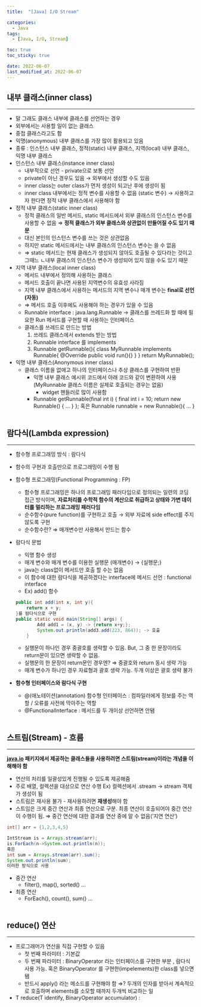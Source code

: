 ```yaml
---
title:  "[Java] I/O Stream" 

categories:
  - Java
tags:
  - [Java, I/O, Stream]

toc: true
toc_sticky: true

date: 2022-06-07
last_modified_at: 2022-06-07
---
```


## 내부 클래스(inner class)

---

-   말 그래도 클래스 내부에 클래스를 선언하는 경우
-   외부에서는 사용할 일이 없는 클래스
-   중첩 클래스라고도 함
-   익명(anonymous) 내부 클래스를 가장 많이 활용되고 있음
-   종류 : 인스턴스 내부 클래스, 정적(static) 내부 클래스, 지역(local) 내부 클래스, 익명 내부 클래스
-   인스턴스 내부 클래스(instance inner class)
    -   내부적으로 선언 - private으로 보통 선언
    -   private이 아닌 경우도 있음 → 외부에서 생성할 수도 있음
    -   inner class는 outer class가 먼저 생성이 되고난 후에 생성이 됨
    -   inner class 내부에서는 정적 변수를 사용할 수 없음 (static 변수) → 사용하고자 한다면 정적 내부 클래스에서 사용해야 함
-   정적 내부 클래스(static inner class)
    -   정적 클래스의 일반 메서드, static 메서드에서 외부 클래스의 인스턴스 변수를 사용할 수 없음 ⇒ **정적 클래스가 외부 클래스와 상관없이 만들어질 수도 있기 때문**
    -   대신 본인의 인스턴스 변수를 쓰는 것은 상관없음
    -   하지만 static 메서드에서는 내부 클래스의 인스턴스 변수는 쓸 수 없음
    -   ⇒ static 메서드는 현재 클래스가 생성되지 않아도 호출될 수 있다라는 것이고 그때느 ㄴ내부 클래스의 인스턴스 변수가 생성되어 있지 않을 수도 있기 때문
-   지역 내부 클래스(local inner class)
    -   메서드 내부에서 정의해 사용하는 클래스
    -   메서드 호출이 끝나면 사용된 지역변수의 유효성 사라짐
    -   지역 내부 클래스에서 사용하는 메서드의 지역 변수나 매개 변수는 **final로 선언(자동)**
    -   ⇒ 메서드 호출 이후에도 사용해야 하는 경우가 있을 수 있음
    -   Runnable interface : java.lang.Runnable → 클래스를 쓰레드화 할 때에 필요한 Run 메서드를 구현할 때 사용하는 인터페이스
    -   클래스를 쓰레드로 만드는 방법
        1.  쓰레드 클래스에서 extends 받는 방법
        2.  Runnable interface 를 implements
        3.  Runnable getRunnable(){ class MyRunnable implements Runnable{ @Override public void run(){} } } return MyRunnable();
-   익명 내부 클래스(Anonymous inner class)
    -   클래스 이름을 없애고 하나의 인터페이스나 추상 클래스를 구현하여 반환
        -   익명 내부 클래스 예시위 코드에서 아래 코드와 같이 변환하여 사용 (MyRunnable 클래스 이름은 실제로 호출되는 경우는 없음)
            -   widget 핸들러로 많이 사용함
        -   Runnable getRunnable(final int i) { final int i = 10; return new Runnable() { ... } }; 혹은 Runnable runnable = new Runnable(){ ... }
<br><br>
## 람다식(Lambda expression)

---

-   함수형 프로그래밍 방식 : 람다식
-   함수의 구현과 호출만으로 프로그래밍이 수행 됨
-   함수형 프로그래밍(Functional Programming : FP)
    -   함수형 프로그래밍은 하나의 프로그래밍 패러다임으로 정의되는 일련의 코딩 접근 방식이며, **자료처리를 수학적 함수의 계산으로 취급하고 상태와 가변 데이터를 멀리하는 프로그래밍 패러다임**
    -   순수함수(pure function)를 구현하고 호출 → 외부 자료에 side effect를 주지 않도록 구현
    -   순수함수란? ⇒ 매개변수만 사용해서 만드는 함수
-   람다식 문법
    
    -   익명 함수 생성
    -   매개 변수와 매개 변수를 이용한 실행문 (매개변수) → {실행문;}
    -   java는 class없이 메서드만 호출 할 수는 없음
    -   이 함수에 대한 람다식을 제공하겠다는 interface에 메서드 선언 : functional interface
    -   Ex) add() 함수
    
    ```java
    public int add(int x, int y){
    	return x + y;
    }를 람다식으로 구현
    public static void main(String[] args) {
    		Add add1 = (x, y) -> {return x+y;};
    		System.out.println(add3.add(223, 864)); -> 호출 
    	}
    ```
    
    -   실행문이 하나인 경우 중괄호를 생략할 수 있음. But, 그 중 한 문장이라도 return문이 있으면 생략할 수 없음.
    -   실행문의 한 문장이 return문인 경우엔? ⇒ 중괄호와 return 동시 생략 가능
    -   매개 변수가 하나인 경우 자료형과 괄호 생략 가능. 두개 이상은 괄호 생략 불가
-   **함수형 인터페이스와 람다식 구현**
    -   @(애노테이션(annotation) 함수형 인터페이스 : 컴파일러에게 정보를 주는 역할 / 오류를 사전에 막아주는 역할
    -   @FunctionalInterface : 메서드를 두 개이상 선언하면 안됌
<br><br>

## 스트림(Stream) - 흐름

---

**[java.io](http://java.io) 패키지에서 제공하는 클래스들을 사용하려면 스트림(stream)이라는 개념을 이해해야 함**

-   연산의 처리를 일괄성있게 진행될 수 있도록 제공해줌
-   주로 배열, 컬렉션을 대상으로 연산 수행 Ex) 컬렉션에서 .stream → stream 객체가 생성이 됨
-   스트림은 재사용 불가 - 재사용하려면 **재생성**해야 함
-   스트임은 크게 중간 연산과 최종 연산으로 구분. 최종 연산이 호출되어야 중간 연산이 수행이 됨. ⇒ 중간 연산에 대한 결과를 연산 중에 알 수 없음(’지연 연산’)

```java
int[] arr = {1,2,3,4,5}

IntStream is = Arrays.stream(arr);
is.ForEach(n->System.out.println(n));
혹은
int sum = Arrays.stream(arr).sum();
System.out.println(sum);
이러한 방식으로 사용
```

-   중간 연산
    -   filter(), map(), sorted() ...
-   최종 연산
    -   ForEach(), count(), sum() ...
<br><br>

## reduce() 연산
---

-   프로그래머가 연산을 직접 구현할 수 있음
    -   첫 번째 파라미터 : 기본값
    -   두 번째 파라미터 : BinaryOperator 라는 인터페이스를 구현한 부분 , 람다식 사용 가능. 혹은 BinaryOperator 를 구현한(impelements)한 class를 넣으면 됌
    -   반드시 apply() 라는 메소드를 구현해야 함 ⇒? 두개의 인자를 받아서 계속적으로 호출하며 elements를 소모할 때까지 두개씩 비교하는 일
-   T reduce(T identify, BinaryOperator<T> accumulator) :